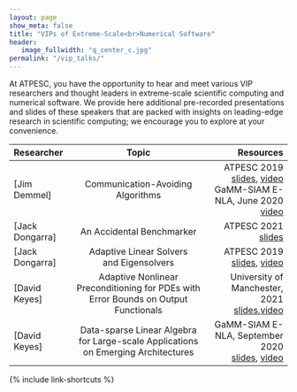 ```yaml
---
layout: page
show_meta: false
title: "VIPs of Extreme-Scale<br>Numerical Software"
header:
   image_fullwidth: "q_center_c.jpg"
permalink: "/vip_talks/"
---
```

At ATPESC, you have the opportunity to hear and
meet various VIP researchers and thought leaders in extreme-scale scientific computing and
numerical software.  We provide here additional pre-recorded
presentations and slides of these speakers that are packed with insights on leading-edge research in
scientific computing; we encourage you to explore at your convenience.

|Researcher|Topic|Resources|
|:---|:---:|---:|
|[Jim Demmel]|Communication-Avoiding Algorithms|ATPESC 2019<br>[slides](https://extremecomputingtraining.anl.gov/files/2019/08/ATPESC_2019_Track-5_3_8-6_835am_Demmel-Communication-Avoiding_Algorithms.pdf), [video](https://www.youtube.com/watch?v=iPCBCjgoAbk&list=PLGj2a3KTwhRYdxtu7uxRvfs26tQKOx3pr&index=2)<br>GaMM-SIAM E-NLA, June 2020<br>[video](https://www.youtube.com/watch?v=42f0nOw2Nlg)|
|[Jack Dongarra]|An Accidental Benchmarker|ATPESC 2021<br>[slides](https://press3.mcs.anl.gov/atpesc/files/2021/08/ATPESC-2021-Track-0-Talk-3-Dongarra-Keynote-Presentation.pdf)|
|[Jack Dongarra]|Adaptive Linear Solvers<br>and Eigensolvers|ATPESC 2019<br>[slides](https://extremecomputingtraining.anl.gov/files/2019/08/ATPESC_2019_Track-5_1_8-5_830am_Dongarra-Adaptive_Linear_Solvers_and_Eigensolvers.pdf), [video](https://www.youtube.com/watch?v=TPP5LavGEiI&list=PLGj2a3KTwhRYdxtu7uxRvfs26tQKOx3pr&index=1)|
|[David Keyes]|Adaptive Nonlinear Preconditioning for PDEs with Error Bounds on Output Functionals|University of Manchester, 2021<br>[slides]({{{site.url}}{{site.baseurl}}/files/ATPESC-2021-Track-5-VIP-Keys-Manchester2021.pdf),[video](https://www.youtube.com/watch?v=qdkssGFdkcI)|
|[David Keyes]|Data-sparse Linear Algebra for Large-scale Applications on Emerging Architectures|GaMM-SIAM E-NLA, September 2020<br>[slides]({{site.url}}{{site.baseurl}}/files/ATPESC-2021-Track-5-VIP-Keyes-ENLA20200909.pdf), [video](https://www.youtube.com/watch?v=f5mEX_3wPJU)|

{% include link-shortcuts %}
